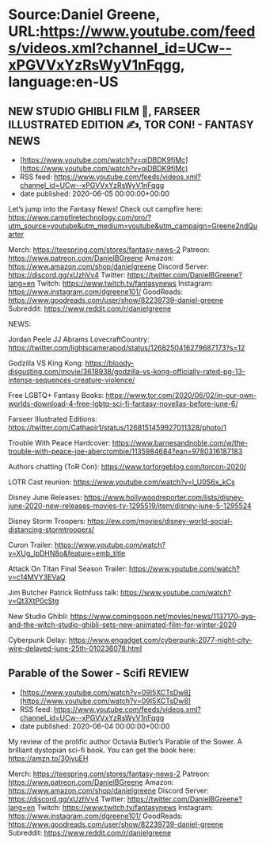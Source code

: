 # Source:Daniel Greene, URL:https://www.youtube.com/feeds/videos.xml?channel_id=UCw--xPGVVxYzRsWyV1nFqgg, language:en-US

## NEW STUDIO GHIBLI FILM 🎥, FARSEER ILLUSTRATED EDITION ✍️, TOR CON! - FANTASY NEWS
 - [https://www.youtube.com/watch?v=qiDBDK9fjMc](https://www.youtube.com/watch?v=qiDBDK9fjMc)
 - RSS feed: https://www.youtube.com/feeds/videos.xml?channel_id=UCw--xPGVVxYzRsWyV1nFqgg
 - date published: 2020-06-05 00:00:00+00:00

Let’s jump into the Fantasy News! 
Check out campfire here: https://www.campfiretechnology.com/pro/?utm_source=youtube&utm_medium=youtube&utm_campaign=Greene2ndQuarter

Merch: https://teespring.com/stores/fantasy-news-2
Patreon: https://www.patreon.com/DanielBGreene
Amazon: https://www.amazon.com/shop/danielgreene
Discord Server: https://discord.gg/xUzhVv4
Twitter: https://twitter.com/DanielBGreene?lang=en
Twitch: https://www.twitch.tv/fantasynews
Instagram: https://www.instagram.com/dgreene101/
GoodReads: https://www.goodreads.com/user/show/82239739-daniel-greene
Subreddit: https://www.reddit.com/r/danielgreene

NEWS: 

Jordan Peele JJ Abrams LovecraftCountry: https://twitter.com/lightscamerapod/status/1268250416279687173?s=12

Godzilla VS King Kong: https://bloody-disgusting.com/movie/3618938/godzilla-vs-kong-officially-rated-pg-13-intense-sequences-creature-violence/

Free LGBTQ+ Fantasy Books: https://www.tor.com/2020/06/02/in-our-own-worlds-download-4-free-lgbtq-sci-fi-fantasy-novellas-before-june-6/

Farseer Illustrated Editions: https://twitter.com/Cathaoir1/status/1268151459927011328/photo/1

Trouble With Peace Hardcover: https://www.barnesandnoble.com/w/the-trouble-with-peace-joe-abercrombie/1135984684?ean=9780316187183

Authors chatting (ToR Con): https://www.torforgeblog.com/torcon-2020/

LOTR Cast reunion: https://www.youtube.com/watch?v=l_U0S6x_kCs

Disney June Releases: https://www.hollywoodreporter.com/lists/disney-june-2020-new-releases-movies-tv-1295519/item/disney-june-5-1295524

Disney Storm Troopers: https://ew.com/movies/disney-world-social-distancing-stormtroopers/

Curon Trailer: https://www.youtube.com/watch?v=XUg_lpDHN8o&feature=emb_title

Attack On Titan Final Season Trailer: https://www.youtube.com/watch?v=c14MVY3EVaQ

Jim Butcher Patrick Rothfuss talk: https://www.youtube.com/watch?v=Qt3XtP0cStg

New Studio Ghibli: https://www.comingsoon.net/movies/news/1137170-aya-and-the-witch-studio-ghibli-sets-new-animated-film-for-winter-2020

Cyberpunk Delay: https://www.engadget.com/cyberpunk-2077-night-city-wire-delayed-june-25th-010236078.html

## Parable of the Sower - Scifi REVIEW
 - [https://www.youtube.com/watch?v=09I5XCTsDw8](https://www.youtube.com/watch?v=09I5XCTsDw8)
 - RSS feed: https://www.youtube.com/feeds/videos.xml?channel_id=UCw--xPGVVxYzRsWyV1nFqgg
 - date published: 2020-06-04 00:00:00+00:00

My review of the prolific author Octavia Butler’s Parable of the Sower. A brilliant dystopian sci-fi book. 
You can get the book here: https://amzn.to/30jyuEH

Merch: https://teespring.com/stores/fantasy-news-2
Patreon: https://www.patreon.com/DanielBGreene
Amazon: https://www.amazon.com/shop/danielgreene
Discord Server: https://discord.gg/xUzhVv4
Twitter: https://twitter.com/DanielBGreene?lang=en
Twitch: https://www.twitch.tv/fantasynews
Instagram: https://www.instagram.com/dgreene101/
GoodReads: https://www.goodreads.com/user/show/82239739-daniel-greene
Subreddit: https://www.reddit.com/r/danielgreene

